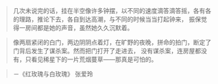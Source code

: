 > 几次未说完的话，挂在半空像许多钟摆，以不同的速度滴答滴答摇，各有各的理路，推论下去，各自到达高潮，与不同的时候当当打起钟来，
振保觉得一房间都是她的声音，虽然她久久沉默着。


> 像两扇紧闭的白门，两边阴阴点着灯，在旷野的夜晚，拼命的拍门，断定了门背后发生了谋杀案。然而把门打开了走进去，
没有谋杀案，连房屋都没有，只看见稀星下的一片荒烟蔓草——那真是可怕的。

> －《红玫瑰与白玫瑰》 张爱玲
